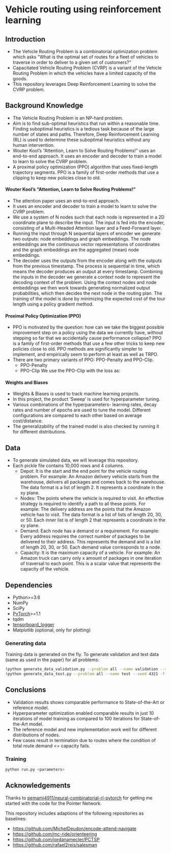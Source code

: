 # Vehicle routing using reinforcement learning

## Introduction
* The Vehicle Routing Problem is a combinatorial optimization problem which asks "What is the optimal set of routes for a fleet of vehicles to traverse in order to deliver to a given set of customers?“
* Capacitated Vehicle Routing Problem (CVRP) is a variant of the Vehicle Routing Problem in which the vehicles have a limited capacity of the goods.
* This repository leverages Deep Reinforcement Learning to solve the CVRP problem. 


## Background Knowledge
* The Vehicle Routing Problem is an NP-hard problem.
* Aim is to find sub-optimal heuristics that run within a reasonable time. 
Finding suboptimal heuristics is a tedious task because of the large number of states and paths. Therefore, Deep Reinforcement Learning (RL) is used to determine these suboptimal heuristics without any human intervention.
* Wouter Kool’s “Attention, Learn to Solve Routing Problems!”  uses an end-to-end approach. It uses an encoder and decoder to train a model to learn to solve the CVRP problem.
* A proximal policy optimization (PPO) algorithm that uses fixed-length trajectory segments. PPO is a family of first-order methods that use a clipping to keep new policies close to old.

####   Wouter Kool’s “Attention, Learn to Solve Routing Problems!”
* The attention paper uses an end-to-end approach. 
* It uses an encoder and decoder to train a model to learn to solve the CVRP problem. 
* We use a system of N nodes such that each node is represented in a 2D coordinate plane to describe the input. The input is fed into the encoder, consisting of a Multi-Headed Attention layer and a Feed-Forward layer.
* Running the input through N sequential layers of encoder we generate two outputs: node embeddings and graph embeddings. The node embeddings are the continuous vector representations of coordinates and the graph embeddings are the aggregated (mean) node embeddings.
* The decoder uses the outputs from the encoder along with the outputs from the previous timestamp. The process is sequential in time, which means the decoder produces an output at every timestamp. Combining the inputs in the decoder we generate a context node to represent the decoding context of the problem. Using the context nodes and node embeddings we then work towards generating normalized output probabilities, which then decides the next node in the routing plan. The training of the model is done by minimizing the expected cost of the tour length using a policy gradient method.


#### Proximal Policy Optimization (PPO)
* PPO is motivated by the question: how can we take the biggest possible improvement step on a policy using the data we currently have, without stepping so far that we accidentally cause performance collapse? PPO is a family of first-order methods that use a few other tricks to keep new policies close to old. PPO methods are significantly simpler to implement, and empirically seem to perform at least as well as TRPO.
* There are two primary variants of PPO: PPO-Penalty and PPO-Clip.
    * PPO-Penalty
    * PPO-Clip
We use the PPO-Clip with the loss as:

#### Weights and Biases
* Weights & Biases is used to track machine learning projects.
* In this project, the product ‘Sweep’ is used for hyperparameter tuning.
* Various combinations of the hyperparameters- learning rates, decay rates and number of epochs are used to tune the model. Different configurations are compared to each other based on average cost/distance.
* The generalizability of the trained model is also checked by running it for different distributions.



## Data
* To generate simulated data, we will leverage this repository.
* Each pickle file contains 10,000 rows and 4 columns.
    * Depot: It is the start and the end point for the vehicle routing problem. For example: An Amazon delivery vehicle starts from the warehouse, delivers all packages and comes back to the warehouse. The data format is a list of length 2. It represents a coordinate in the xy plane.
    * Nodes: The points where the vehicle is required to visit. An effective strategy is required to identify a path to all these points. For example: The delivery address are the points that the Amazon vehicle has to visit. The data format is a list of lists of length 20, 30, or 50. Each inner list is of length 2 that represents a coordinate in the xy plane.
    * Demand: Each node has a demand or a requirement. For example: Every address requires the correct number of packages to be delivered to their address. This represents the demand and is a list of length 20, 30, or 50. Each demand value corresponds to a node.
    * Capacity: It is the maximum capacity of a vehicle. For example: An Amazon truck can carry only x amount of packages in one iteration of traversal to each point. This is a scalar value that represents the capacity of the vehicle.

## Dependencies

* Python>=3.6
* NumPy
* SciPy
* [PyTorch](http://pytorch.org/)>=1.1
* tqdm
* [tensorboard_logger](https://github.com/TeamHG-Memex/tensorboard_logger)
* Matplotlib (optional, only for plotting)

### Generating data

Training data is generated on the fly. To generate validation and test data (same as used in the paper) for all problems:
```bash
!python generate_data_validation.py --problem all --name validation --seed 4321 -f
!python generate_data_test.py --problem all --name test --seed 4321 -f
```

## Conclusions
* Validation results shows comparable performance to State-of-the-Art or reference model.
* Hyperparameter optimization enabled comparable results in just 10 iterations of model training as compared to 100 iterations for State-of-the-Art model.
* The reference model and new implementation work well for different distributions of nodes.
* Few cases result in termination due to routes where the condition of total route demand <= capacity fails.

### Training

```bash
python run.py <parameters>
```




## Acknowledgements
Thanks to [pemami4911/neural-combinatorial-rl-pytorch](https://github.com/pemami4911/neural-combinatorial-rl-pytorch) for getting me started with the code for the Pointer Network.

This repository includes adaptions of the following repositories as baselines:
* https://github.com/MichelDeudon/encode-attend-navigate
* https://github.com/mc-ride/orienteering
* https://github.com/jordanamecler/PCTSP
* https://github.com/rafael2reis/salesman
